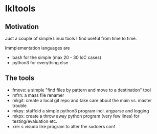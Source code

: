# lkltools


## Motivation

Just a couple of simple Linux tools I find useful from time to time.

Immplementation languages are 

- bash for the simple (max 20 - 30 loC cases)
- python3 for everything else


## The tools

* fmove: a simple "find files by pattern and move to a destination" tool
* mfrn: a mass file renamer
* mkgit: create a local git repo and take care about the main vs. master trouble
* mkpy: staffold a simple python3 program incl. argparse and logging
* mkpx: create a throw away python program (very few lines) for testing/evaluation etc.
* xre: s visudo like program to alter the sudoers conf
